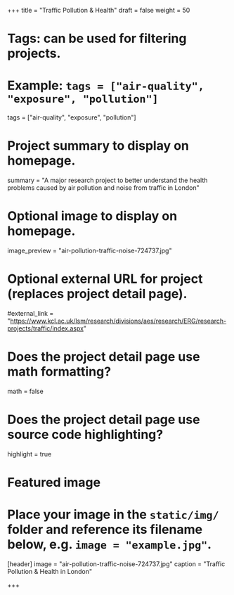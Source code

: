 +++
title = "Traffic Pollution & Health"
draft = false
weight = 50
# Tags: can be used for filtering projects.
# Example: `tags = ["air-quality", "exposure", "pollution"]`
tags = ["air-quality", "exposure", "pollution"]

# Project summary to display on homepage.
summary = "A major research project to better understand the health problems caused by air pollution and noise from traffic in London"

# Optional image to display on homepage.
image_preview = "air-pollution-traffic-noise-724737.jpg"

# Optional external URL for project (replaces project detail page).
#external_link = "https://www.kcl.ac.uk/lsm/research/divisions/aes/research/ERG/research-projects/traffic/index.aspx"

# Does the project detail page use math formatting?
math = false

# Does the project detail page use source code highlighting?
highlight = true

# Featured image
# Place your image in the `static/img/` folder and reference its filename below, e.g. `image = "example.jpg"`.
[header]
image = "air-pollution-traffic-noise-724737.jpg"
caption = "Traffic Pollution & Health in London"

+++